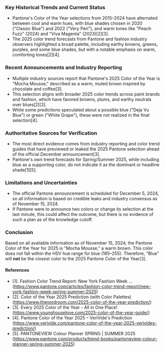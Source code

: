 ### Key Historical Trends and Current Status

- Pantone's Color of the Year selections from 2015–2024 have alternated between cool and warm hues, with blue shades chosen in 2020 ("Classic Blue") and 2022 ("Very Peri"), and warm tones like "Peach Fuzz" (2024) and "Viva Magenta" (2023)[2][3].
- The 2025 color trend forecasts from Pantone and fashion industry observers highlighted a broad palette, including earthy browns, greens, purples, and some blue shades, but with a notable emphasis on warm, comforting tones[2][4].

### Recent Announcements and Industry Reporting

- Multiple industry sources report that Pantone's 2025 Color of the Year is "Mocha Mousse," described as a warm, muted brown inspired by chocolate and coffee[3].
- This selection aligns with broader 2025 color trends across paint brands and fashion, which have favored browns, plums, and earthy neutrals over blues[2][3].
- While some predictions speculated about a possible blue ("Deja Vu Blue") or green ("White Grape"), these were not realized in the final selection[4].

### Authoritative Sources for Verification

- The most direct evidence comes from industry reporting and color trend guides that have previewed or leaked the 2025 Pantone selection ahead of the official December announcement[3].
- Pantone's own trend forecasts for Spring/Summer 2025, while including blue as a supporting color, do not indicate it as the dominant or headline shade[1][5].

### Limitations and Uncertainties

- The official Pantone announcement is scheduled for December 5, 2024, so all information is based on credible leaks and industry consensus as of November 15, 2024.
- If Pantone were to announce two colors or change its selection at the last minute, this could affect the outcome, but there is no evidence of such a plan as of the knowledge cutoff.

### Conclusion

Based on all available information as of November 15, 2024, the Pantone Color of the Year for 2025 is "Mocha Mousse," a warm brown. This color does not fall within the HSV hue range for blue (165–255). Therefore, "Blue" will **not** be the closest color to the 2025 Pantone Color of the Year[3].

#### References

- [1]. Fashion Color Trend Report: New York Fashion Week ... (https://www.pantone.com/articles/fashion-color-trend-report/new-york-fashion-week-spring-summer-2025)
- [2]. Color of the Year 2025 Prediction (with Color Palettes) (https://www.thenordroom.com/2025-color-of-the-year-prediction/)
- [3]. Every 2025 Color of the Year - All in One Place! (https://www.younghouselove.com/2025-color-of-the-year-guide/)
- [4]. Pantone Color of the Year 2025 – VeriVide's Prediction (https://www.verivide.com/pantone-color-of-the-year-2025-verivides-prediction/)
- [5]. PANTONEVIEW Colour Planner SPRING | SUMMER 2025 (https://www.pantone.com/products/trend-books/pantoneview-colour-planner-spring-summer-2025)